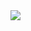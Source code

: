 <img src="https://capsule-render.vercel.app/api?type=transparent&color=white&height=300&section=header&text=Soilder Code&fontSize=90" />

